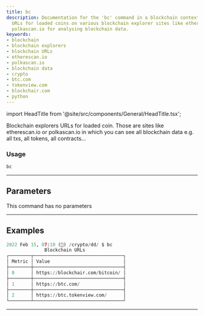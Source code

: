 ```yaml
---
title: bc
description: Documentation for the 'bc' command in a blockchain context - provides
  URLs for loaded coins on various blockchain explorer sites like etherscan.io or
  polkascan.io for analysing blockchain data.
keywords:
- blockchain
- blockchain explorers
- blockchain URLs
- etherescan.io
- polkascan.io
- blockchain data
- crypto
- btc.com
- tokenview.com
- blockchair.com
- python
---
```


import HeadTitle from '@site/src/components/General/HeadTitle.tsx';

<HeadTitle title="bc - Dd - Crypto - Reference | OpenBB Terminal Docs" />

Blockchain explorers URLs for loaded coin. Those are sites like etherescan.io or polkascan.io in which you can see all blockchain data e.g. all txs, all tokens, all contracts...

### Usage

```python
bc
```

---

## Parameters

This command has no parameters



---

## Examples

```python
2022 Feb 15, 07:10 (🦋) /crypto/dd/ $ bc
              Blockchain URLs
┌────────┬─────────────────────────────────┐
│ Metric │ Value                           │
├────────┼─────────────────────────────────┤
│ 0      │ https://blockchair.com/bitcoin/ │
├────────┼─────────────────────────────────┤
│ 1      │ https://btc.com/                │
├────────┼─────────────────────────────────┤
│ 2      │ https://btc.tokenview.com/      │
└────────┴─────────────────────────────────┘
```
---
